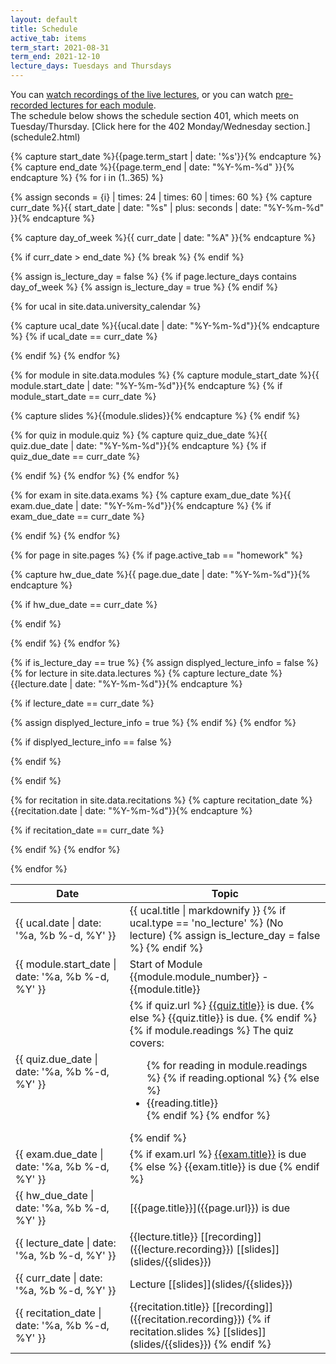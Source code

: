 ```yaml
---
layout: default
title: Schedule
active_tab: items
term_start: 2021-08-31
term_end: 2021-12-10
lecture_days: Tuesdays and Thursdays
---
```





<div class="alert alert-info">
You can <a href="https://upenn.hosted.panopto.com/Panopto/Pages/Sessions/List.aspx?folderID=82b51ccf-a22c-44fb-9582-ad99000835ae">watch recordings of the live lectures</a>, or you can watch <a href="modules.html">pre-recorded lectures for each module</a>.
</div>



<div class="alert alert-warning" markdown="1">
The schedule below shows the schedule section 401, which meets on Tuesday/Thursday.  [Click here for the 402 Monday/Wednesday section.](schedule2.html)
</div>

<table class="table table-striped" >
  <thead>
    <tr>
      <th>Date</th> 
      <th>Topic</th>
    </tr>
  </thead>
  <tbody>

<!-- Walk through the days in the semester -->
<!-- Capture the current day -->
{% capture start_date %}{{page.term_start  | date: '%s'}}{% endcapture %}
{% capture end_date %}{{page.term_end  |  date: "%Y-%m-%d" }}{% endcapture %}
{% for i in (1..365) %}

{% assign seconds = {i} | times: 24 | times: 60 | times: 60 %}
{% capture curr_date %}{{ start_date | date: "%s" | plus: seconds | date: "%Y-%m-%d" }}{% endcapture %}

{% capture day_of_week %}{{ curr_date | date: "%A" }}{% endcapture %}

{% if curr_date > end_date %}
 {% break %}
{% endif %}
<!-- End of Capture the current day -->

<!-- Check to see if today is a lecture day -->
{% assign is_lecture_day = false %}
{% if page.lecture_days contains day_of_week %} 
{% assign is_lecture_day = true %}
{% endif %}
<!-- End check to see if today is a lecture day -->

<!-- Check for university calendar events -->
{% for ucal in site.data.university_calendar %}

{% capture ucal_date %}{{ucal.date | date: "%Y-%m-%d"}}{% endcapture %}
{% if ucal_date == curr_date %}
<!-- Display university calendar item -->
<tr><td>{{ ucal.date | date: '%a, %b %-d, %Y' }} </td><td>{{ ucal.title | markdownify }}
<!-- End display university calendar -->
<!-- Override lecture days for university vacation days -->
{% if ucal.type == 'no_lecture' %} (No lecture)
{% assign is_lecture_day = false %}
{% endif %}
</td></tr>
<!-- End override lecture days  -->

{% endif %}
{% endfor %}
<!-- End check for university calendar events -->


<!-- Check for module starts -->
{% for module in site.data.modules %}
{% capture module_start_date %}{{ module.start_date | date: "%Y-%m-%d"}}{% endcapture %}
{% if module_start_date == curr_date %}
<!-- Display module info -->
<tr><td>{{ module.start_date | date: '%a, %b %-d, %Y' }}</td><td>Start of Module {{module.module_number}} - {{module.title}}</td></tr>
<!-- End display module  -->
{% capture slides %}{{module.slides}}{% endcapture %}
{% endif %}


<!-- Check for quizzes -->
{% for quiz in module.quiz %}
{% capture quiz_due_date %}{{ quiz.due_date | date: "%Y-%m-%d"}}{% endcapture %}
{% if quiz_due_date == curr_date %}
<tr><td class="alert alert-info">{{ quiz.due_date | date: '%a, %b %-d, %Y' }}</td><td class="alert alert-info">
{% if quiz.url %}
<a href="{{quiz.url}}">{{quiz.title}}</a> is due.
{% else %}
{{quiz.title}} is due.
{% endif %}
{% if module.readings %}
The quiz covers: 
<ul>
{% for reading in module.readings %}
{% if reading.optional %}
{% else %}
<li>{{reading.title}}</li>
{% endif %}
{% endfor %}
</ul>
{% endif %}
</td></tr>
{% endif %}
{% endfor %}
<!-- End check for quizzes -->
{% endfor %}
<!-- End check for module starts -->



<!-- Check for exams -->
{% for exam in site.data.exams %}
{% capture exam_due_date %}{{ exam.due_date | date: "%Y-%m-%d"}}{% endcapture %}
{% if exam_due_date == curr_date %}
<tr><td class="alert alert-danger">{{ exam.due_date | date: '%a, %b %-d, %Y' }}</td><td class="alert alert-danger">
{% if exam.url %}
<a href="{{quiz.url}}">{{exam.title}}</a> is due
{% else %}
{{exam.title}} is due
{% endif %}
</td></tr>
{% endif %}
{% endfor %}
<!-- End check for exams -->


<!-- Check for homework due dates -->
{% for page in site.pages %}
{% if page.active_tab == "homework" %}

{% capture hw_due_date %}{{ page.due_date | date: "%Y-%m-%d"}}{% endcapture %}

{% if hw_due_date == curr_date %}
<tr><td class="alert alert-success">{{ hw_due_date | date: '%a, %b %-d, %Y' }}</td><td class="alert alert-success"><span markdown="1">[{{page.title}}]({{page.url}}) is due</span></td></tr>
{% endif %}

{% endif %}
{% endfor %}
<!-- Check for homework due dates -->






<!-- Display lecture info  -->
{% if is_lecture_day == true %}
{% assign displyed_lecture_info = false %}
{% for lecture in site.data.lectures %}
{% capture lecture_date %}{{lecture.date | date: "%Y-%m-%d"}}{% endcapture %}

{% if lecture_date == curr_date %}
<tr><td>{{ lecture_date | date: '%a, %b %-d, %Y' }}</td><td><span markdown="1">{{lecture.title}} [[recording]]({{lecture.recording}}) [[slides]](slides/{{slides}})</span></td></tr>
{% assign displyed_lecture_info = true %}
{% endif %}
{% endfor %}


<!-- Placeholder if no lecture exists in the YAML -->
{% if displyed_lecture_info == false %}
<tr><td>{{ curr_date | date: '%a, %b %-d, %Y' }} </td><td><span markdown="1">Lecture  [[slides]](slides/{{slides}})</span></td></tr>
<!-- End no lecture placeholder -->
{% endif %}

{% endif %}
<!-- End display lecture info -->



<!-- Display recitations / recorded group office hours -->
{% for recitation in site.data.recitations %}
{% capture recitation_date %}{{recitation.date | date: "%Y-%m-%d"}}{% endcapture %}

{% if recitation_date == curr_date %}
<tr><td>{{ recitation_date | date: '%a, %b %-d, %Y' }}</td><td><span markdown="1">{{recitation.title}} [[recording]]({{recitation.recording}}) 
{% if recitation.slides %}
[[slides]](slides/{{slides}})
{% endif %}
</span></td></tr>
{% endif %}
{% endfor %}
<!-- End display recitations / recorded group office hours -->

{% endfor %}
<!-- End of walk through the days in the semester -->

  </tbody>
</table>
